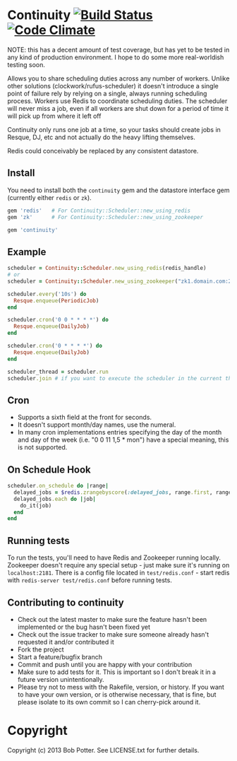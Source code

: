 # Continuity [![Build Status](https://travis-ci.org/bpot/continuity.png?branch=master)](https://travis-ci.org/bpot/continuity) [![Code Climate](https://codeclimate.com/github/bpot/continuity.png)](https://codeclimate.com/github/bpot/continuity)

NOTE: this has a decent amount of test coverage, but has yet to be tested in any kind of production environment. I hope to do some more real-worldish testing soon.

Allows you to share scheduling duties across any number of workers. Unlike other solutions (clockwork/rufus-scheduler) it doesn't introduce a single point of failure rely by relying on a single, always running scheduling process.  Workers use Redis to coordinate scheduling duties.  The scheduler will never miss a job, even if all workers are shut down for a period of time it will pick up from where it left off

Continuity only runs one job at a time, so your tasks should create jobs in Resque, DJ, etc and not actually do the heavy lifting themselves.

Redis could conceivably be replaced by any consistent datastore.

## Install

You need to install both the `continuity` gem and the datastore interface gem (currently either
`redis` or `zk`).

``` ruby
gem 'redis'   # For Continuity::Scheduler::new_using_redis
gem 'zk'      # For Continuity::Scheduler::new_using_zookeeper

gem 'continuity'
```

## Example
  
``` ruby
scheduler = Continuity::Scheduler.new_using_redis(redis_handle)
# or
scheduler = Continuity::Scheduler.new_using_zookeeper("zk1.domain.com:2181,zk2.domain.com:2181,zk3.domain.com:2181")

scheduler.every('10s') do
  Resque.enqueue(PeriodicJob)
end

scheduler.cron('0 0 * * * *') do
  Resque.enqueue(DailyJob)
end

scheduler.cron('0 * * * *') do
  Resque.enqueue(DailyJob)
end

scheduler_thread = scheduler.run
scheduler.join # if you want to execute the scheduler in the current thread
```

## Cron

* Supports a sixth field at the front for seconds. 
* It doesn't support month/day names, use the numeral.  
* In many cron implementations entries specifying the day of the month and day of the week (i.e. "0 0 11 1,5 * mon") have a special meaning, this is not supported.

## On Schedule Hook

``` ruby
scheduler.on_schedule do |range|
  delayed_jobs = $redis.zrangebyscore(:delayed_jobs, range.first, range.last)
  delayed_jobs.each do |job|
    do_it(job)
  end
end
```

## Running tests

To run the tests, you'll need to have Redis and Zookeeper running locally.  Zookeeper doesn't require
any special setup - just make sure it's running on `localhost:2181`.  There is a config file located in
`test/redis.conf` - start redis with `redis-server test/redis.conf` before running tests.


## Contributing to continuity
 
* Check out the latest master to make sure the feature hasn't been implemented or the bug hasn't been fixed yet
* Check out the issue tracker to make sure someone already hasn't requested it and/or contributed it
* Fork the project
* Start a feature/bugfix branch
* Commit and push until you are happy with your contribution
* Make sure to add tests for it. This is important so I don't break it in a future version unintentionally.
* Please try not to mess with the Rakefile, version, or history. If you want to have your own version, or is otherwise necessary, that is fine, but please isolate to its own commit so I can cherry-pick around it.

# Copyright

Copyright (c) 2013 Bob Potter. See LICENSE.txt for further details.

